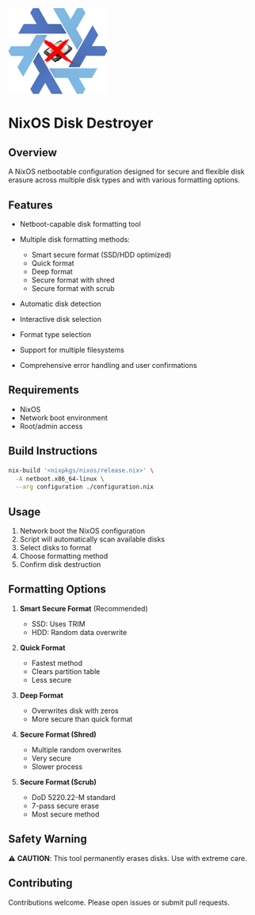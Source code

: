 <img src="logo.png" width="200"/>

# NixOS Disk Destroyer

## Overview

A NixOS netbootable configuration designed for secure and flexible disk erasure across multiple disk types and with various formatting options.

## Features

- Netboot-capable disk formatting tool
- Multiple disk formatting methods:
  - Smart secure format (SSD/HDD optimized)
  - Quick format
  - Deep format
  - Secure format with shred
  - Secure format with scrub

- Automatic disk detection
- Interactive disk selection
- Format type selection
- Support for multiple filesystems
- Comprehensive error handling and user confirmations

## Requirements

- NixOS
- Network boot environment
- Root/admin access

## Build Instructions

```bash
nix-build '<nixpkgs/nixos/release.nix>' \
  -A netboot.x86_64-linux \
  --arg configuration ./configuration.nix
```

## Usage

1. Network boot the NixOS configuration
2. Script will automatically scan available disks
3. Select disks to format
4. Choose formatting method
5. Confirm disk destruction

## Formatting Options

1. **Smart Secure Format** (Recommended)
   - SSD: Uses TRIM
   - HDD: Random data overwrite

2. **Quick Format**
   - Fastest method
   - Clears partition table
   - Less secure

3. **Deep Format**
   - Overwrites disk with zeros
   - More secure than quick format

4. **Secure Format (Shred)**
   - Multiple random overwrites
   - Very secure
   - Slower process

5. **Secure Format (Scrub)**
   - DoD 5220.22-M standard
   - 7-pass secure erase
   - Most secure method

## Safety Warning

⚠️ **CAUTION**: This tool permanently erases disks. Use with extreme care.

## Contributing

Contributions welcome. Please open issues or submit pull requests.
